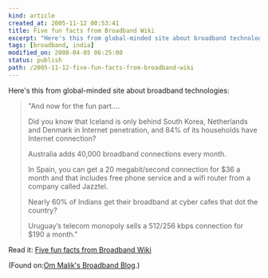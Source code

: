 ```yaml
---
kind: article
created_at: 2005-11-12 00:53:41
title: Five fun facts from Broadband Wiki
excerpt: "Here's this from global-minded site about broadband technologies"
tags: [broadband, india]
modified_on: 2008-04-05 06:25:00
status: publish 
path: /2005-11-12-five-fun-facts-from-broadband-wiki
---
```


<p>
Here's this from global-minded site about broadband technologies:
</p><blockquote><p>"And now for the fun part&#8230;.

Did you know that Iceland is only behind South Korea, Netherlands and Denmark in Internet penetration, and 84% of its households have Internet connection?

Australia adds 40,000 broadband connections every month.

In Spain, you can get a 20 megabit/second connection for $36 a month and that includes free phone service and a wifi router from a company called Jazztel.

Nearly 60% of Indians get their broadband at cyber cafes that dot the country?

Uruguay&rsquo;s telecom monopoly sells a 512/256 kbps connection for $190 a month."</p></blockquote><p>Read it: <a href="http://gigaom.com/2005/10/13/five-fun-facts-from-broadband-wiki/">Five fun facts from Broadband Wiki</a></p><p>(Found on:<a href="http://gigaom.com">Om Malik's Broadband Blog</a>.)</p>